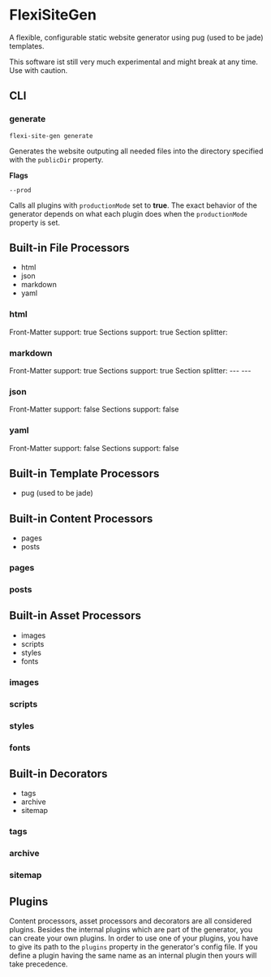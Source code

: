 # FlexiSiteGen

A flexible, configurable static website generator using pug (used to be jade) templates.

This software ist still very much experimental and might break at any time. Use with caution.

## CLI

### generate

```
flexi-site-gen generate
```

Generates the website outputing all needed files into the directory specified with the `publicDir` property.

__Flags__

```
--prod
```

Calls all plugins with `productionMode` set to __true__. The exact behavior of the generator depends on what each plugin does when the `productionMode` property is set.

## Built-in File Processors

* html
* json
* markdown
* yaml

### html

Front-Matter support: true
Sections support: true
Section splitter: <!---- ---->

### markdown

Front-Matter support: true
Sections support: true
Section splitter:  --- ---

### json

Front-Matter support: false
Sections support: false

### yaml

Front-Matter support: false
Sections support: false

## Built-in Template Processors

* pug (used to be jade)

## Built-in Content Processors

* pages
* posts

### pages


### posts


## Built-in Asset Processors

* images
* scripts
* styles
* fonts

### images

### scripts

### styles

### fonts

## Built-in Decorators

* tags
* archive
* sitemap

### tags

### archive

### sitemap

## Plugins

Content processors, asset processors and decorators are all considered plugins.
Besides the internal plugins which are part of the generator, you can create your own plugins.
In order to use one of your plugins, you have to give its path to the `plugins` property in the generator's config file.
If you define a plugin having the same name as an internal plugin then yours will take precedence.
